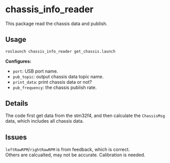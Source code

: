 # chassis_info_reader
This package read the chassis data and publish.

## Usage
```bash
roslaunch chassis_info_reader get_chassis.launch
```

**Configures:**  
- `port`: USB port name.
- `pub_topic`: output chassis data topic name.
- `print_data`: print chassis data or not?
- `pub_frequency`: the chassis publish rate.

## Details
The code first get data from the stm32f4, and then calculate the `ChassisMsg` data, which includes all chassis data.  

## Issues
`leftRawRPM`/`rightRawRPM` is from feedback, which is correct.  
Others are calcualted, may not be accurate. Calibration is needed.  

